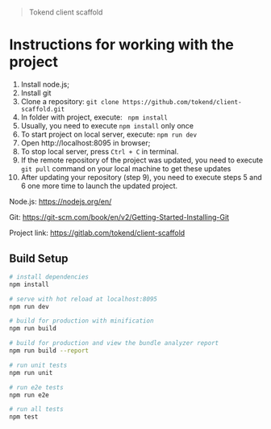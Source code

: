 #

> Tokend client scaffold

# Instructions for working with the project

1. Install node.js;
2. Install git
3. Clone a repository: ```git clone https://github.com/tokend/client-scaffold.git```
4. In folder with project, execute: ``` npm install```
5. Usually, you need to execute ```npm install``` only once
6. To start project on local server, execute: ```npm run dev```
7. Open http://localhost:8095 in browser;
8. To stop local server, press `Ctrl + C` in terminal.
9. If the remote repository of the project was updated, you need to execute ```git pull``` command on your local machine to get these updates
10. After updating your repository (step 9), you need to execute steps 5 and 6 one more time to launch the updated project.

Node.js: https://nodejs.org/en/
  
Git: https://git-scm.com/book/en/v2/Getting-Started-Installing-Git
  
Project link: https://gitlab.com/tokend/client-scaffold
  


## Build Setup

``` bash
# install dependencies
npm install

# serve with hot reload at localhost:8095
npm run dev

# build for production with minification
npm run build

# build for production and view the bundle analyzer report
npm run build --report

# run unit tests
npm run unit

# run e2e tests
npm run e2e

# run all tests
npm test
```
